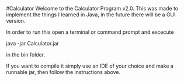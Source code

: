 #Calculator
Welcome to the Calculator Program v2.0. This was made to implement the things I learned in Java, in the future there will be a GUI version.

In order to run this open a terminal or command prompt and excecute

java -jar Calculator.jar 

in the bin folder.

If you want to compile it simply use an IDE of your choice and make a runnable jar, then follow the instructions above.